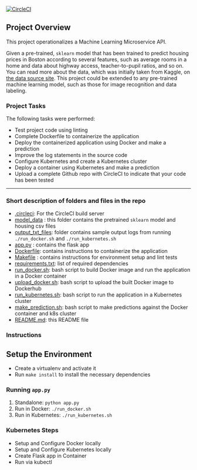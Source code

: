 [![CircleCI](https://dl.circleci.com/status-badge/img/gh/OgheneMichael/project-ml-microservice-kubernetes/tree/master.svg?style=svg)](https://dl.circleci.com/status-badge/redirect/gh/OgheneMichael/project-ml-microservice-kubernetes/tree/master)

## Project Overview

This project operationalizes a Machine Learning Microservice API.

Given a pre-trained, `sklearn` model that has been trained to predict housing prices in Boston according to several features, such as average rooms in a home and data about highway access, teacher-to-pupil ratios, and so on. You can read more about the data, which was initially taken from Kaggle, on [the data source site](https://www.kaggle.com/c/boston-housing). This project could be extended to any pre-trained machine learning model, such as those for image recognition and data labeling.

### Project Tasks

The following tasks were performed:

* Test project code using linting
* Complete Dockerfile to containerize the application
* Deploy the containerized application using Docker and make a prediction
* Improve the log statements in the source code
* Configure Kubernetes and create a Kubernetes cluster
* Deploy a container using Kubernetes and make a prediction
* Upload a complete Github repo with CircleCI to indicate that your code has been tested

---

### Short description of folders and files in the repo

* [.circleci](/.circleci): For the CircleCI build server
* [model_data](/model_data) : this folder contains the pretrained `sklearn` model and housing csv files
* [output_txt_files](/output_txt_files): folder contains sample output logs from running `./run_docker.sh` and `./run_kubernetes.sh`
* [app.py](/app.py) : contains the flask app
* [Dockerfile](/Dockerfile): contains instructions to containerize the application
* [Makefile](/Makefile) : contains instructions for environment setup and lint tests
* [requirements.txt](/requirements.txt): list of required dependencies
* [run_docker.sh](/run_docker.sh): bash script to build Docker image and run the application in a Docker container
* [upload_docker.sh](/upload_docker.sh): bash script to upload the built Docker image to Dockerhub
* [run_kubernetes.sh](/run_kubernetes.sh): bash script to run the application in a Kubernetes cluster
* [make_prediction.sh](/make_prediction.sh): bash script to make predictions against the Docker container and k8s cluster
* [README.md](/README.md): this README file

### Instructions

## Setup the Environment

* Create a virtualenv and activate it
* Run `make install` to install the necessary dependencies

### Running `app.py`

1. Standalone:  `python app.py`
2. Run in Docker:  `./run_docker.sh`
3. Run in Kubernetes:  `./run_kubernetes.sh`

### Kubernetes Steps

* Setup and Configure Docker locally
* Setup and Configure Kubernetes locally
* Create Flask app in Container
* Run via kubectl
